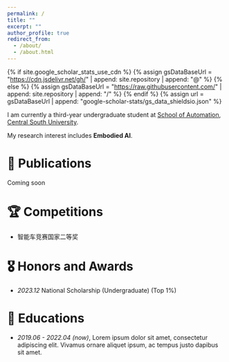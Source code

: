 ```yaml
---
permalink: /
title: ""
excerpt: ""
author_profile: true
redirect_from: 
  - /about/
  - /about.html
---
```


{% if site.google_scholar_stats_use_cdn %}
{% assign gsDataBaseUrl = "https://cdn.jsdelivr.net/gh/" | append: site.repository | append: "@" %}
{% else %}
{% assign gsDataBaseUrl = "https://raw.githubusercontent.com/" | append: site.repository | append: "/" %}
{% endif %}
{% assign url = gsDataBaseUrl | append: "google-scholar-stats/gs_data_shieldsio.json" %}

<span class='anchor' id='about-me'></span>

I am currently a third-year undergraduate student at [School of Automation](https://soa.csu.edu.cn/), [Central South University](https://www.csu.edu.cn/). 

My research interest includes **Embodied AI**.

# 📝 Publications 
Coming soon

# 🏆 Competitions
- 智能车竞赛国家二等奖


# 🎖 Honors and Awards
- *2023.12* National Scholarship (Undergraduate) (Top 1%)

# 📖 Educations
- *2019.06 - 2022.04 (now)*, Lorem ipsum dolor sit amet, consectetur adipiscing elit. Vivamus ornare aliquet ipsum, ac tempus justo dapibus sit amet. 


